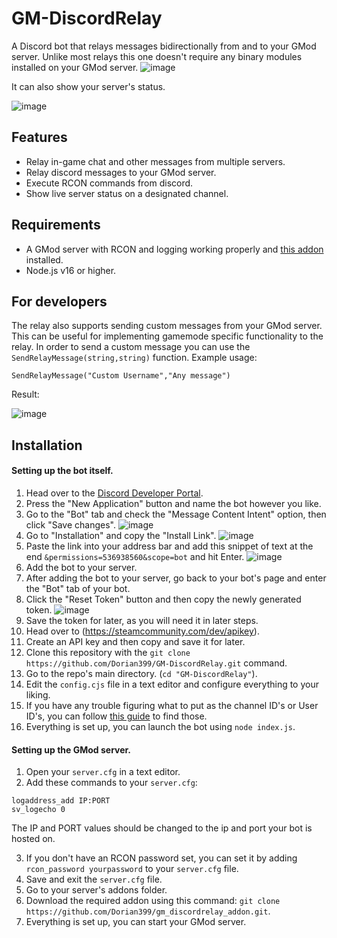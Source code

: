 # GM-DiscordRelay
A Discord bot that relays messages bidirectionally from and to your GMod server. Unlike most relays this one doesn't require any binary modules installed on your GMod server.
![image](https://github.com/user-attachments/assets/6cb20ca4-0947-4c9c-a6da-8e1bbf45e994)


It can also show your server's status.

![image](https://github.com/user-attachments/assets/386dea54-825a-471c-8f62-5bfadfea4a95)


## Features
- Relay in-game chat and other messages from multiple servers.
- Relay discord messages to your GMod server.
- Execute RCON commands from discord.
- Show live server status on a designated channel.

## Requirements
- A GMod server with RCON and logging working properly and [this addon](https://github.com/Dorian399/gm_discordrelay_addon) installed.
- Node.js v16 or higher.

## For developers
The relay also supports sending custom messages from your GMod server.
This can be useful for implementing gamemode specific functionality to the relay.
In order to send a custom message you can use the ```SendRelayMessage(string,string)``` function.
Example usage:
```
SendRelayMessage("Custom Username","Any message")
```
Result:

![image](https://github.com/user-attachments/assets/778e3447-6428-45f1-9db7-372373c0e02a)

## Installation
#### Setting up the bot itself.
1. Head over to the [Discord Developer Portal](https://discord.com/developers/applications).
2. Press the "New Application" button and name the bot however you like.
3. Go to the "Bot" tab and check the "Message Content Intent" option, then click "Save changes".
![image](https://github.com/user-attachments/assets/a242f100-39b8-4014-bc6b-e8edb0f36d0d)
4. Go to "Installation" and copy the "Install Link".
![image](https://github.com/user-attachments/assets/4e101943-d8c4-4890-aec3-7299611c289d)
5. Paste the link into your address bar and add this snippet of text at the end ```&permissions=536938560&scope=bot``` and hit Enter.
![image](https://github.com/user-attachments/assets/7f0007c6-ce25-4fe2-a982-0aa46a416283)
6. Add the bot to your server.
7. After adding the bot to your server, go back to your bot's page and enter the "Bot" tab of your bot.
8. Click the "Reset Token" button and then copy the newly generated token.
![image](https://github.com/user-attachments/assets/d7484d11-7ac7-44f2-ba94-61aded0f3392)
9. Save the token for later, as you will need it in later steps.
10. Head over to (https://steamcommunity.com/dev/apikey).
11. Create an API key and then copy and save it for later.
12. Clone this repository with the ```git clone https://github.com/Dorian399/GM-DiscordRelay.git``` command.
13. Go to the repo's main directory. (```cd "GM-DiscordRelay"```).
14. Edit the `config.cjs` file in a text editor and configure everything to your liking.
15. If you have any trouble figuring what to put as the channel ID's or User ID's, you can follow [this guide](https://docs.statbot.net/docs/faq/general/how-find-id/) to find those.
16. Everything is set up, you can launch the bot using ```node index.js```.

#### Setting up the GMod server.
1. Open your `server.cfg` in a text editor.
2. Add these commands to your `server.cfg`:
```log on
logaddress_add IP:PORT
sv_logecho 0
```
The IP and PORT values should be changed to the ip and port your bot is hosted on.

3. If you don't have an RCON password set, you can set it by adding ```rcon_password yourpassword``` to your `server.cfg` file.
4. Save and exit the `server.cfg` file.
5. Go to your server's addons folder.
6. Download the required addon using this command: ```git clone https://github.com/Dorian399/gm_discordrelay_addon.git```.
7. Everything is set up, you can start your GMod server.


